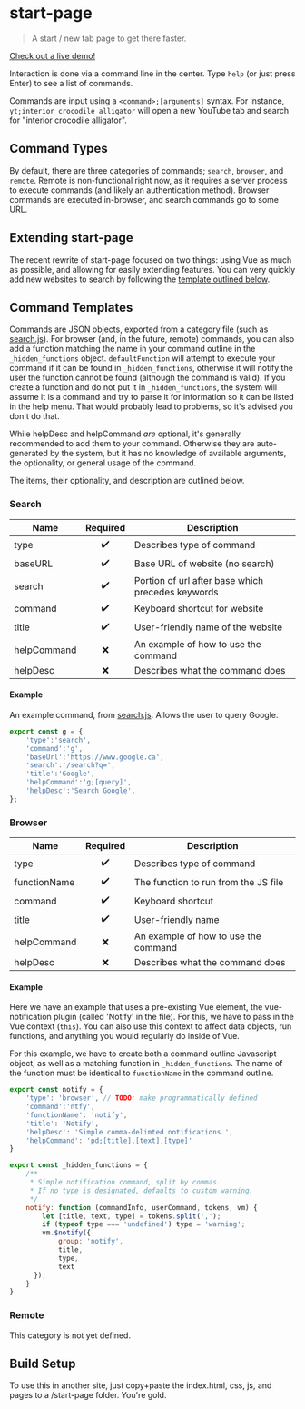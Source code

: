 # start-page

> A start / new tab page to get there faster.

[Check out a live demo!](https://denhoff.ca/start/)

Interaction is done via a command line in the center. Type `help` (or just press Enter) to see a list of commands.

Commands are input using a `<command>;[arguments]` syntax. For instance, `yt;interior crocodile alligator` will open a new YouTube tab and search for "interior crocodile alligator".

## Command Types

By default, there are three categories of commands; `search`, `browser`, and `remote`. Remote is non-functional right now, as it requires a server process to execute commands (and likely an authentication method). Browser commands are executed in-browser, and search commands go to some URL.

## Extending start-page

The recent rewrite of start-page focused on two things: using Vue as much as possible, and allowing for easily extending features. You can very quickly add new websites to search by following the [template outlined below](#command-templates).

## Command Templates

Commands are JSON objects, exported from a category file (such as [search.js](./src/commands/search.js)). For browser (and, in the future, remote) commands, you can also add a function matching the name in your command outline in the `_hidden_functions` object. `defaultFunction` will attempt to execute your command if it can be found in `_hidden_functions`, otherwise it will notify the user the function cannot be found (although the command is valid). If you create a function and do not put it in `_hidden_functions`, the system will assume it is a command and try to parse it for information so it can be listed in the help menu. That would probably lead to problems, so it's advised you don't do that.

While helpDesc and helpCommand *are* optional, it's generally recommended to add them to your command. Otherwise they are auto-generated by the system, but it has no knowledge of available arguments, the optionality, or general usage of the command.

The items, their optionality, and description are outlined below.

### Search

| Name | Required | Description
| --- | :---: | --- |
| type | ✔️ | Describes type of command |
| baseURL | ✔️️ | Base URL of website (no search) |
| search | ✔️ | Portion of url after base which precedes keywords |
| command | ✔️ | Keyboard shortcut for website |
| title | ✔️ | User-friendly name of the website |
| helpCommand | ❌ | An example of how to use the command |
| helpDesc | ❌ | Describes what the command does |

#### Example

An example command, from [search.js](./src/commands/search.js). Allows the user to query Google.

``` javascript
export const g = {
    'type':'search',
    'command':'g',
    'baseUrl':'https://www.google.ca',
    'search':'/search?q=',
    'title':'Google',
    'helpCommand':'g;[query]',
    'helpDesc':'Search Google',
};
```

### Browser

| Name | Required | Description
| --- | :---: | --- |
| type | ✔️ | Describes type of command |
| functionName | ✔️ | The function to run from the JS file |
| command | ✔️ | Keyboard shortcut |
| title | ✔️ | User-friendly name |
| helpCommand | ❌ | An example of how to use the command |
| helpDesc | ❌ | Describes what the command does |

#### Example

Here we have an example that uses a pre-existing Vue element, the vue-notification plugin (called 'Notify' in the file). For this, we have to pass in the Vue context (`this`). You can also use this context to affect data objects, run functions, and anything you would regularly do inside of Vue.

For this example, we have to create both a command outline Javascript object, as well as a matching function in `_hidden_functions`. The name of the function must be identical to `functionName` in the command outline.

``` javascript
export const notify = {
    'type': 'browser', // TODO: make programmatically defined
    'command':'ntfy',
    'functionName': 'notify',
    'title': 'Notify',
    'helpDesc': 'Simple comma-delimted notifications.',
    'helpCommand': 'pd;[title],[text],[type]'
}

export const _hidden_functions = {
    /**
     * Simple notification command, split by commas.
     * If no type is designated, defaults to custom warning.
     */
    notify: function (commandInfo, userCommand, tokens, vm) {
        let [title, text, type] = tokens.split(',');
        if (typeof type === 'undefined') type = 'warning';
        vm.$notify({
            group: 'notify',
            title,
            type,
            text
      });
    }
}
```

### Remote

This category is not yet defined.

## Build Setup

To use this in another site, just copy+paste the index.html, css, js, and
pages to a /start-page folder. You're gold.

